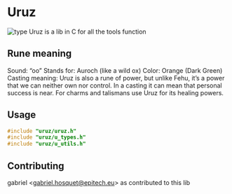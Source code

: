 # Uruz

![type](https://img.shields.io/badge/type-tools-blue)
Uruz is a lib in C for all the tools function

## Rune meaning

Sound: “oo”
Stands for: Auroch (like a wild ox)
Color: Orange (Dark Green)
Casting meaning: Uruz is also a rune of power, but unlike Fehu, it’s a power that we can neither own nor control. In a casting it can mean that personal success is near. For charms and talismans use Uruz for its healing powers.

## Usage

```C
#include "uruz/uruz.h"
#include "uruz/u_types.h"
#include "uruz/u_utils.h"

```

## Contributing

gabriel <<gabriel.hosquet@epitech.eu>> as contributed to this lib
